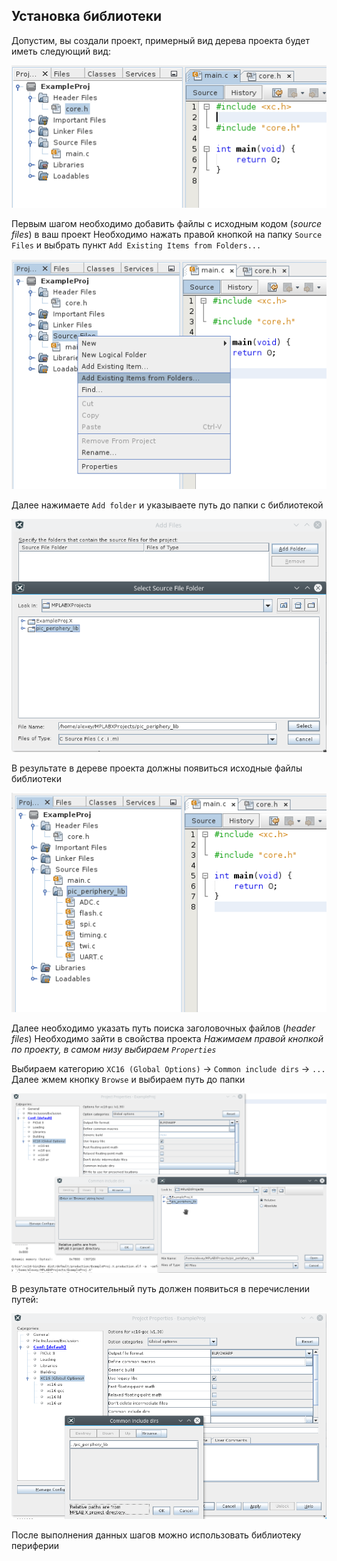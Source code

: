 ## Установка библиотеки

Допустим, вы создали проект, примерный вид дерева проекта будет иметь следующий вид:

![alt text][src_state]

Первым шагом необходимо добавить файлы с исходным кодом (*source files*) в ваш проект
Необходимо нажать правой кнопкой на папку `Source Files` и выбрать пункт `Add Existing Items from Folders...`

![alt text][install1]

Далее нажимаете `Add folder` и указываете путь до папки с библиотекой

![alt text][install2]

В результате в дереве проекта должны появиться исходные файлы библиотеки

![alt text][install3]

Далее необходимо указать путь поиска заголовочных файлов (*header files*)
Необходимо зайти в свойства проекта
*Нажимаем правой кнопкой по проекту, в самом низу выбираем `Properties`*

Выбираем категорию `XC16 (Global Options)` -> `Common include dirs` -> `...`
Далее жмем кнопку `Browse` и выбираем путь до папки

![alt text][install4]

В результате относительный путь должен появиться в перечислении путей:

![alt text][install5]

[src_state]: https://github.com/KaiL4eK/pic_periphery_lib/blob/master/doc/img/install1.png "Initial state"
[install1]: https://github.com/KaiL4eK/pic_periphery_lib/blob/master/doc/img/install2.png "First step"
[install2]: https://github.com/KaiL4eK/pic_periphery_lib/blob/master/doc/img/install3.png "Next step"
[install3]: https://github.com/KaiL4eK/pic_periphery_lib/blob/master/doc/img/install4.png "Next step"
[install4]: https://github.com/KaiL4eK/pic_periphery_lib/blob/master/doc/img/install5.png "Next step"
[install5]: https://github.com/KaiL4eK/pic_periphery_lib/blob/master/doc/img/install6.png "Next step"

После выполнения данных шагов можно использовать библиотеку периферии
